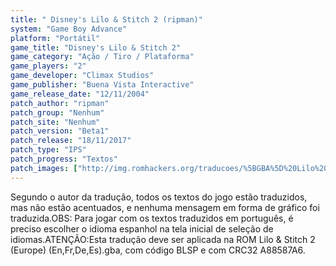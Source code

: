 ```yaml
---
title: " Disney's Lilo & Stitch 2 (ripman)"
system: "Game Boy Advance"
platform: "Portátil"
game_title: "Disney's Lilo & Stitch 2"
game_category: "Ação / Tiro / Plataforma"
game_players: "2"
game_developer: "Climax Studios"
game_publisher: "Buena Vista Interactive"
game_release_date: "12/11/2004"
patch_author: "ripman"
patch_group: "Nenhum"
patch_site: "Nenhum"
patch_version: "Beta1"
patch_release: "18/11/2017"
patch_type: "IPS"
patch_progress: "Textos"
patch_images: ["http://img.romhackers.org/traducoes/%5BGBA%5D%20Lilo%20&%20Stitch%202%20-%20ripman%20-%201.png","http://img.romhackers.org/traducoes/%5BGBA%5D%20Lilo%20&%20Stitch%202%20-%20ripman%20-%202.png","http://img.romhackers.org/traducoes/%5BGBA%5D%20Lilo%20&%20Stitch%202%20-%20ripman%20-%203.png"]
---
```

Segundo o autor da tradução, todos os textos do jogo estão traduzidos, mas não estão acentuados, e nenhuma mensagem em forma de gráfico foi traduzida.OBS: Para jogar com os textos traduzidos em português, é preciso escolher o idioma espanhol na tela inicial de seleção de idiomas.ATENÇÃO:Esta tradução deve ser aplicada na ROM Lilo & Stitch 2 (Europe) (En,Fr,De,Es).gba, com código BLSP e com CRC32 A88587A6.